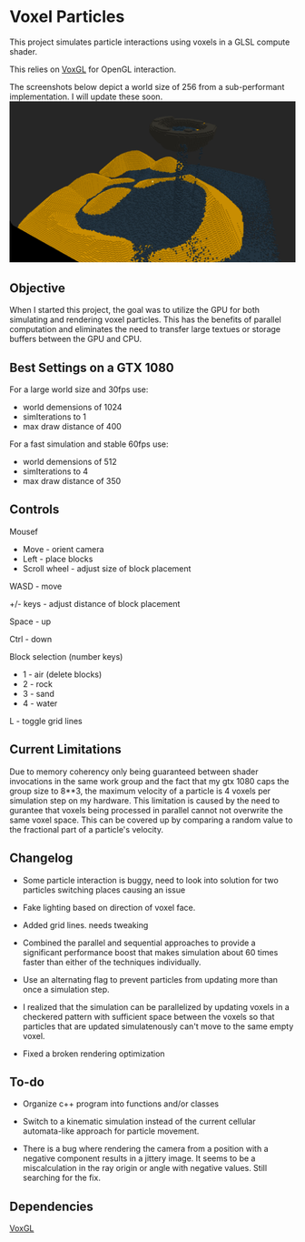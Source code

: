 # Voxel Particles
This project simulates particle interactions using voxels in a GLSL compute shader.

This relies on [VoxGL](https://github.com/jfriedson/voxgl) for OpenGL interaction.

The screenshots below depict a world size of 256 from a sub-performant implementation. I will update these soon.
![Screenshot of waterfall](screenshots/waterfall.png?raw=true)


## Objective
When I started this project, the goal was to utilize the GPU for both simulating and rendering voxel particles. This has the benefits of parallel computation and eliminates the need to transfer large textues or storage buffers between the GPU and CPU.


## Best Settings on a GTX 1080
For a large world size and 30fps use:
- world demensions of 1024
- simIterations to 1
- max draw distance of 400

For a fast simulation and stable 60fps use:
- world demensions of 512
- simIterations to 4
- max draw distance of 350


## Controls
Mousef
- Move - orient camera
- Left - place blocks
- Scroll wheel - adjust size of block placement

WASD - move

+/- keys - adjust distance of block placement

Space - up

Ctrl - down

Block selection (number keys)
- 1 - air (delete blocks)
- 2 - rock
- 3 - sand
- 4 - water

L - toggle grid lines


## Current Limitations
Due to memory coherency only being guaranteed between shader invocations in the same work group and the fact that my gtx 1080 caps the group size to 8**3, the maximum velocity of a particle is 4 voxels per simulation step on my hardware.  This limitation is caused by the need to gurantee that voxels being processed in parallel cannot not overwrite the same voxel space. This can be covered up by comparing a random value to the fractional part of a particle's velocity.


## Changelog
- Some particle interaction is buggy, need to look into solution for two particles switching places causing an issue 

- Fake lighting based on direction of voxel face.

- Added grid lines. needs tweaking

- Combined the parallel and sequential approaches to provide a significant performance boost that makes simulation about 60 times faster than either of the techniques individually.

- Use an alternating flag to prevent particles from updating more than once a simulation step.

- I realized that the simulation can be parallelized by updating voxels in a checkered pattern with sufficient space between the voxels so that particles that are updated simulatenously can't move to the same empty voxel.

- Fixed a broken rendering optimization


## To-do
- Organize c++ program into functions and/or classes

- Switch to a kinematic simulation instead of the current cellular automata-like approach for particle movement.


- There is a bug where rendering the camera from a position with a negative component results in a jittery image. It seems to be a miscalculation in the ray origin or angle with negative values. Still searching for the fix.


## Dependencies
[VoxGL](https://github.com/jfriedson/voxgl)
